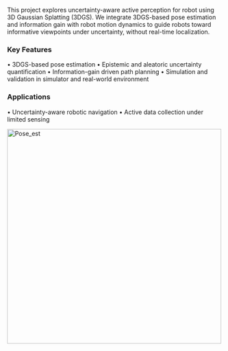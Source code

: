 This project explores uncertainty-aware active perception for robot using 3D Gaussian Splatting (3DGS). We integrate 3DGS-based pose estimation and information gain with robot motion dynamics to guide robots toward informative viewpoints under uncertainty, without real-time localization.

### Key Features
•	    3DGS-based pose estimation
•	    Epistemic and aleatoric uncertainty quantification
•	    Information-gain driven path planning
•	    Simulation and validation in simulator and real-world environment

### Applications
•	    Uncertainty-aware robotic navigation
•	    Active data collection under limited sensing



<img width="500" alt="Pose_est" src="https://github.com/user-attachments/assets/e538fba7-57f5-411d-8d97-347adcbc72ca" />

